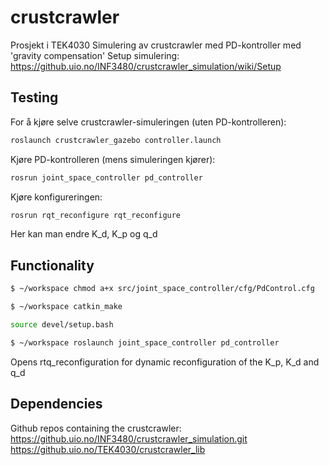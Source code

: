 # crustcrawler
Prosjekt i TEK4030
Simulering av crustcrawler med PD-kontroller med 'gravity compensation'
Setup simulering: 
https://github.uio.no/INF3480/crustcrawler_simulation/wiki/Setup

## Testing 
For å kjøre selve crustcrawler-simuleringen (uten PD-kontrolleren):
```bash
roslaunch crustcrawler_gazebo controller.launch
```

Kjøre PD-kontrolleren (mens simuleringen kjører):
```bash
rosrun joint_space_controller pd_controller
```

Kjøre konfigureringen:
```bash
rosrun rqt_reconfigure rqt_reconfigure
```

Her kan man endre K_d, K_p og q_d

## Functionality
```bash
$ ~/workspace chmod a+x src/joint_space_controller/cfg/PdControl.cfg
```

```bash
$ ~/workspace catkin_make
```

```bash
source devel/setup.bash
```

```bash
$ ~/workspace roslaunch joint_space_controller pd_controller
```

Opens rtq_reconfiguration for dynamic reconfiguration of the K_p, K_d and q_d 

## Dependencies
Github repos containing the crustcrawler:
https://github.uio.no/INF3480/crustcrawler_simulation.git
https://github.uio.no/TEK4030/crustcrawler_lib
